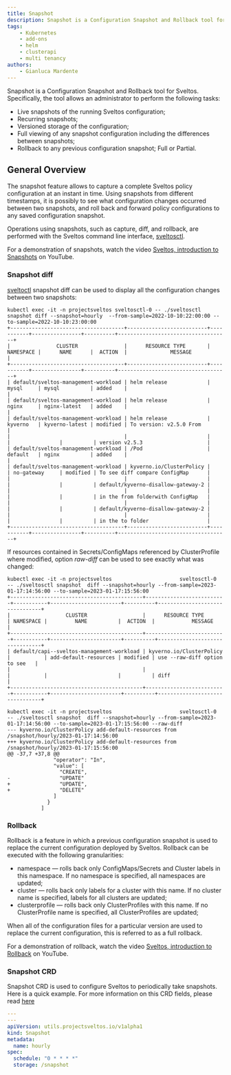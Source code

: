 ```yaml
---
title: Snapshot
description: Snapshot is a Configuration Snapshot and Rollback tool for Sveltos. Snapshot allows an administrator to perform snapshots of the configuration.
tags:
    - Kubernetes
    - add-ons
    - helm
    - clusterapi
    - multi tenancy
authors:
    - Gianluca Mardente
---
```

Snapshot is a Configuration Snapshot and Rollback tool for Sveltos. Specifically, the tool allows an administrator to perform the following tasks:

- Live snapshots of the running Sveltos configuration;
- Recurring snapshots;
- Versioned storage of the configuration;
- Full viewing of any snapshot configuration including the differences between snapshots;
- Rollback to any previous configuration snapshot; Full or Partial.

## General Overview

The snapshot feature allows to capture a complete Sveltos policy configuration at an instant in time. Using snapshots from different timestamps, it is possibly to see what configuration changes occurred between two snapshots, and roll back and forward policy configurations to any saved configuration snapshot.

Operations using snapshots, such as capture, diff, and rollback, are performed with the Sveltos command line interface, [sveltosctl](https://github.com/projectsveltos/sveltosctl).

For a demonstration of snapshots, watch the video [Sveltos, introduction to Snapshots](https://www.youtube.com/watch?v=ALcp1_Nj9r4) on YouTube.

### Snapshot diff

[sveltoctl](https://github.com/projectsveltos/sveltosctl) snapshot diff can be used to display all the configuration changes between two snapshots:

```
kubectl exec -it -n projectsveltos sveltosctl-0 -- ./sveltosctl snapshot diff --snapshot=hourly  --from-sample=2022-10-10:22:00:00 --to-sample=2022-10-10:23:00:00 
+-------------------------------------+--------------------------+-----------+----------------+----------+------------------------------------+
|               CLUSTER               |      RESOURCE TYPE       | NAMESPACE |      NAME      |  ACTION  |              MESSAGE               |
+-------------------------------------+--------------------------+-----------+----------------+----------+------------------------------------+
| default/sveltos-management-workload | helm release             | mysql     | mysql          | added    |                                    |
| default/sveltos-management-workload | helm release             | nginx     | nginx-latest   | added    |                                    |
| default/sveltos-management-workload | helm release             | kyverno   | kyverno-latest | modified | To version: v2.5.0 From            |
|                                     |                          |           |                |          | version v2.5.3                     |
| default/sveltos-management-workload | /Pod                     | default   | nginx          | added    |                                    |
| default/sveltos-management-workload | kyverno.io/ClusterPolicy |           | no-gateway     | modified | To see diff compare ConfigMap      |
|                                     |                          |           |                |          | default/kyverno-disallow-gateway-2 |
|                                     |                          |           |                |          | in the from folderwith ConfigMap   |
|                                     |                          |           |                |          | default/kyverno-disallow-gateway-2 |
|                                     |                          |           |                |          | in the to folder                   |
+-------------------------------------+--------------------------+-----------+----------------+----------+------------------------------------+
```

If resources contained in Secrets/ConfigMaps referenced by ClusterProfile where modified, option *raw-diff* can be used to see exactly what was changed:

```
kubectl exec -it -n projectsveltos                      sveltosctl-0   -- ./sveltosctl snapshot  diff --snapshot=hourly --from-sample=2023-01-17:14:56:00 --to-sample=2023-01-17:15:56:00
+-------------------------------------------+--------------------------+-----------+-----------------------+----------+--------------------------------+
|                  CLUSTER                  |      RESOURCE TYPE       | NAMESPACE |         NAME          |  ACTION  |            MESSAGE             |
+-------------------------------------------+--------------------------+-----------+-----------------------+----------+--------------------------------+
| default/capi--sveltos-management-workload | kyverno.io/ClusterPolicy |           | add-default-resources | modified | use --raw-diff option to see   |
|                                           |                          |           |                       |          | diff                           |
+-------------------------------------------+--------------------------+-----------+-----------------------+----------+--------------------------------+

kubectl exec -it -n projectsveltos                      sveltosctl-0   -- ./sveltosctl snapshot  diff --snapshot=hourly --from-sample=2023-01-17:14:56:00 --to-sample=2023-01-17:15:56:00 --raw-diff
--- kyverno.io/ClusterPolicy add-default-resources from /snapshot/hourly/2023-01-17:14:56:00
+++ kyverno.io/ClusterPolicy add-default-resources from /snapshot/hourly/2023-01-17:15:56:00
@@ -37,7 +37,8 @@
               "operator": "In",
               "value": [
                 "CREATE",
-                "UPDATE"
+                "UPDATE",
+                "DELETE"
               ]
             }
           ]
```

### Rollback

Rollback is a feature in which a previous configuration snapshot is used to replace the current configuration deployed by Sveltos. Rollback can be executed with the following granularities:

- namespace — rolls back only ConfigMaps/Secrets and Cluster labels in this namespace. If no namespace is specified, all namespaces are updated;
- cluster — rolls back only labels for a cluster with this name. If no cluster name is specified, labels for all clusters are updated;
- clusterprofile — rolls back only ClusterProfiles with this name. If no ClusterProfile name is specified, all ClusterProfiles are updated;

When all of the configuration files for a particular version are used to replace the current configuration, this is referred to as a full rollback.

For a demonstration of rollback, watch the video [Sveltos, introduction to Rollback](https://www.youtube.com/watch?v=sTo6RcWP1BQ) on YouTube.

### Snapshot CRD

Snapshot CRD is used to configure Sveltos to periodically take snapshots. Here is a quick example. 
For more information on this CRD fields, please read [here](configuration.md#snapshot)

```yaml
---
---
apiVersion: utils.projectsveltos.io/v1alpha1
kind: Snapshot
metadata:
  name: hourly
spec:
  schedule: "0 * * * *"
  storage: /snapshot
```
